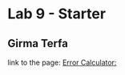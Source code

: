 # Lab 9 - Starter
## Girma Terfa
link to the page: [Error Calculator: ](https://gir-ma.github.io/Lab9_Starter/)